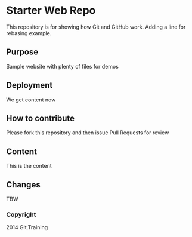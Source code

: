 # Starter Web Repo

This repository is for showing how Git and GitHub work.
Adding a line for rebasing example.

## Purpose

Sample website with plenty of files for demos

## Deployment

We get content now

## How to contribute

Please fork this repository and then issue Pull Requests for review 

## Content

This is the content

## Changes

TBW

### Copyright

2014 Git.Training